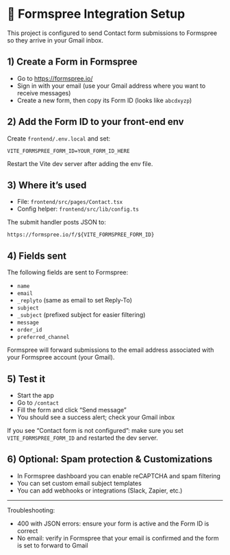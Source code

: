# 📧 Formspree Integration Setup

This project is configured to send Contact form submissions to Formspree so they arrive in your Gmail inbox.

## 1) Create a Form in Formspree
- Go to https://formspree.io/
- Sign in with your email (use your Gmail address where you want to receive messages)
- Create a new form, then copy its Form ID (looks like `abcdxyzp`)

## 2) Add the Form ID to your front-end env
Create `frontend/.env.local` and set:

```
VITE_FORMSPREE_FORM_ID=YOUR_FORM_ID_HERE
```

Restart the Vite dev server after adding the env file.

## 3) Where it’s used
- File: `frontend/src/pages/Contact.tsx`
- Config helper: `frontend/src/lib/config.ts`

The submit handler posts JSON to:
```
https://formspree.io/f/${VITE_FORMSPREE_FORM_ID}
```

## 4) Fields sent
The following fields are sent to Formspree:
- `name`
- `email`
- `_replyto` (same as email to set Reply-To)
- `subject`
- `_subject` (prefixed subject for easier filtering)
- `message`
- `order_id`
- `preferred_channel`

Formspree will forward submissions to the email address associated with your Formspree account (your Gmail).

## 5) Test it
- Start the app
- Go to `/contact`
- Fill the form and click “Send message”
- You should see a success alert; check your Gmail inbox

If you see “Contact form is not configured”: make sure you set `VITE_FORMSPREE_FORM_ID` and restarted the dev server.

## 6) Optional: Spam protection & Customizations
- In Formspree dashboard you can enable reCAPTCHA and spam filtering
- You can set custom email subject templates
- You can add webhooks or integrations (Slack, Zapier, etc.)

---

Troubleshooting:
- 400 with JSON errors: ensure your form is active and the Form ID is correct
- No email: verify in Formspree that your email is confirmed and the form is set to forward to Gmail
